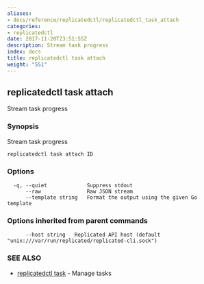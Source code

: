 ```yaml
---
aliases:
- docs/reference/replicatedctl/replicatedctl_task_attach
categories:
- replicatedctl
date: 2017-11-20T23:51:55Z
description: Stream task progress
index: docs
title: replicatedctl task attach
weight: "551"
---
```


## replicatedctl task attach

Stream task progress

### Synopsis


Stream task progress

```
replicatedctl task attach ID
```

### Options

```
  -q, --quiet             Suppress stdout
      --raw               Raw JSON stream
      --template string   Format the output using the given Go template
```

### Options inherited from parent commands

```
      --host string   Replicated API host (default "unix:///var/run/replicated/replicated-cli.sock")
```

### SEE ALSO
* [replicatedctl task](/api/replicatedctl/replicatedctl_task/)	 - Manage tasks

